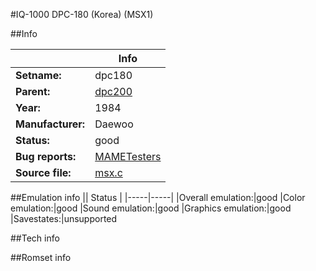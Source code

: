 #IQ-1000 DPC-180 (Korea) (MSX1)

##Info

||Info|
|-----|-----|
|**Setname:**|dpc180
|**Parent:**|[dpc200](dpc200.md)
|**Year:**|1984
|**Manufacturer:**|Daewoo
|**Status:**|good
|**Bug reports:**|[MAMETesters](http://mametesters.org/view_all_set.php?type=1&temporary=y&search=msx.c)
|**Source file:**|[msx.c](https://github.com/mamedev/mame/blob/master/src/mess/drivers/msx.c)

##Emulation info
|| Status |
|-----|-----|
|Overall emulation:|good
|Color emulation:|good
|Sound emulation:|good
|Graphics emulation:|good
|Savestates:|unsupported

##Tech info

##Romset info

<!--- START OF EDITED COMMENT DO NOT TOUCH TEXT ABOVE-->
